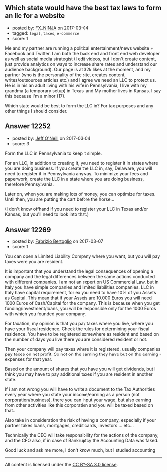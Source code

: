 ## Which state would have the best tax laws to form an llc for a website

- posted by: [FX_NINJA](https://stackexchange.com/users/5632461/fx-ninja) on 2017-03-04
- tagged: `legal`, `taxes`, `e-commerce`
- score: 1

Me and my partner are running a political entertainment/news website + Facebook and Twitter. I am both the back end and front end web developer as well as social media strategist (I edit videos, but I don't create content, just provide analytics on ways to increase share rates and understand our audience background). Our page is at 32k likes at the moment, and my partner (who is the personality of the site, creates content, writes/outsources articles etc.) and I agree we need an LLC to protect us. He is in his an adult living with his wife in Pennsylvania, I live with my grandma (a temporary setup) in Texas, and My mother lives in Kansas. I say this because I'm a minor (17). 

Which state would be best to form the LLC in? For tax purposes and any other things I should consider.


## Answer 12252

- posted by: [Jeff O'Neill](https://stackexchange.com/users/46273/jeff-o-neill) on 2017-03-04
- score: 3

Form the LLC in Pennsylvania to keep it simple.

For an LLC, in addition to creating it, you need to register it in states where you are doing business.  If you create the LLC in, say, Delaware, you will need to register it in Pennsylvania anyway.  To minimize your fees and paperwork, create the LLC in a state where you are doing business, therefore Pennsylvania.

Later on, when you are making lots of money, you can optimize for taxes.  Until then, you are putting the cart before the horse...

(I don't know offhand if you need to register your LLC in Texas and/or Kansas, but you'll need to look into that.)


## Answer 12269

- posted by: [Fabrizio Bertoglio](https://stackexchange.com/users/9849224/fabrizio-bertoglio) on 2017-03-07
- score: 1

You can open a Limited Liability Company where you want, but you will pay taxes were you are resident.

It is important that you understand the legal consequences of opening a company and the legal differences between the same actions conducted with different companies. I am not an expert on US Commercial Law, but in Italy you have simple companies and limited liabilities companies. LLC in Italy have capital requirement, for ex you need to have 10% of you Assets as Capital. This mean that if your Assets are 10.000 Euros you will need 1000 Euros of Cash/Capital for the company. This is because when you get funding/investment/loans, you will be responsible only for the 1000 Euros with which you founded your company.

For taxation, my opinion is that you pay taxes where you live, where you have your fiscal residence. Check the rules for determining your fiscal residence.
You have to be registered somewhere as resident and based on the number of days you live there you are considered resident or not.

Then your company will pay taxes where it is registered, usually companies pay taxes on net profit. So not on the earning they have but on the earning - expenses for that year. 

Based on the amount of shares that you have you will get dividends, but I think you may have to pay additional taxes if you are resident in another state.

If i am not wrong you will have to write a document to the Tax Authorities every year where you state your income/earning as a person (not corporation/business), there you can input your wage, but also earning from other activities like this corporation and you will be taxed based on that..

Also take in consideration the risk of having a company, especially if your partner takes loans, mortgages, credit cards, investors ... etc...

Technically the CEO will take responsibility for the actions of the company, and the CFO also, if in case of Bankruptcy the Accounting Data was faked.

Good luck and ask me more, I don't know much, but I studied accounting



---

All content is licensed under the [CC BY-SA 3.0 license](https://creativecommons.org/licenses/by-sa/3.0/).
